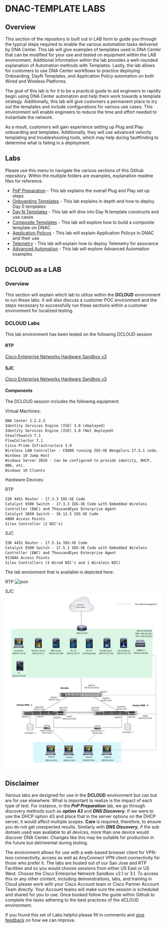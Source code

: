 # DNAC-TEMPLATE LABS 
## Overview
This section of the repository is built out in LAB form to guide you through the typical steps required to enable the various automation tasks delivered by DNA Center. This lab will give examples of templates used in DNA Center that can be modified for your use and tested on equipment within the LAB environment. Additional information within the lab provides a well-rounded explanation of Automation methods with Templates. Lastly, the lab allows for customers to use DNA Center workflows to practice deploying Onboarding, DayN Templates, and Application Policy automation on both Wired and Wireless Platforms.

The goal of this lab is for it to be a practical guide to aid engineers to rapidly begin using DNA Center automation and help them work towards a template strategy. Additionally, this lab will give customers a permanent place to try out the templates and include configurations for various use cases. This environment will enable engineers to reduce the time and effort needed to instantiate the network.

As a result, customers will gain experience setting up Plug and Play onboarding and templates. Additionally, they will use advanced velocity templating and troubleshooting tools, which may help during faultfinding to determine what is failing in a deployment.

## Labs
Please use this menu to navigate the various sections of this Github repository. Within the multiple folders are examples, explanation readme files for reference.

* [PnP Preparation](./LAB1-PNP-PREP/README.md#PnP) - This lab explains the overall Plug and Play set up steps
* [Onboarding Templates](./LAB2-Onboarding-Template/README.md#Day0) - This lab explains in depth and how to deploy Day 0 templates
* [Day N Templates](./LAB3-DayN-Template/README.md#DayN) - This lab will dive into Day N template constructs and use cases
* [Composite Templates](./LAB4-Composite-Template/README.md#Composite) - This lab will explore how to build a composite template on DNAC
* [Application Policys](./LAB5-Application-Policy/README.md#Application) - This lab will explain Application Policys in DNAC and their use
* [Telemetry](./LAB6-Telemetry-Enablement/README.md#Telemetry) - This lab will explain how to deploy Telemetry for assurance
* [Advanced Automation](./LAB7-Advanced-Automation/README.md#Advanced) - This lab will explore Advanced Automation examples

## DCLOUD as a LAB
### Overview
This section will explain which lab to utilize within the **DCLOUD** environment to run these labs. It will also discuss a customer POC environment and the steps necessary to successfully run these sections within a customer environment for localized testing.

### DCLOUD Labs
This lab environment has been tested on the following DCLOUD session

#### RTP
[Cisco Enterprise Networks Hardware Sandbox v3](https://dcloud2-rtp.cisco.com/content/demo/798846?returnPathTitleKey=content-view)

#### SJC
[Cisco Enterprise Networks Hardware Sandbox v3](https://dcloud2-sjc.cisco.com/content/demo/267385?returnPathTitleKey=favourites-view)

#### Components
The DCLOUD session includes the following equipment:

Virtual Machines:

    DNA Center 2.2.2.3
    Identity Services Engine (ISE) 3.0 (deployed)
    Identity Services Engine (ISE) 3.0 (Not deployed)
    Stealthwatch 7.1
    FlowCollector 7.1
    Cisco Prime Infrastructure 3.9
    Wireless LAN Controller - C9800 running IOS-XE Bengaluru 17.5.1 code.
    Windows 10 Jump Host 
    Windows Server 2019 - Can be configured to provide identity, DHCP, DNS, etc.
    Windows 10 Clients 

Hardware Devices:

RTP

    ISR 4451 Router - 17.3.3 IOS-XE Code
    Catalyst 9300 Switch - 17.3.3 IOS-XE Code with Embedded Wireless Controller (EWC) and ThousandEyes Enterprise Agent
    Catalyst 3850 Switch - 16.12.5 IOS-XE Code
    4800 Access Points
    Silex Controller (2 NIC's)

SJC

    ISR 4451 Router - 17.5.1a IOS-XE Code
    Catalyst 9300 Switch - 17.5.1 IOS-XE Code with Embedded Wireless Controller (EWC) and ThousandEyes Enterprise Agent
    9130AX Access Points
    Silex Controllers (3 Wired NIC's and 1 Wireless NIC)

The lab envionment that is available is depicted here:

RTP
![json](./LAB1-PNP-PREP/images/DCLOUD_Topology.png?raw=true "Import JSON")

SJC
![json](./LAB1-PNP-PREP/images/DCLOUD_Topology2.png?raw=true "Import JSON")

## Disclaimer
Various labs are designed for use in the **DCLOUD** environment but can but are for use elsewhere. What is important to realize is the impact of each type of test. For instance, in the ***PnP Preparation*** lab, we go through discovery methods such as ***option 43*** and ***DNS Discovery***. If we were to use the DHCP option 43 and place that in the server options on the DHCP server, it would affect multiple scopes. **Care** is required, therefore, to ensure you do not get unexpected results. Similarly with ***DNS Discovery***, if the sub domain used was available to all devices, more than one device would discover DNA Center. Changes like this may be suitable for production in the future but detrimental during testing.

The environment allows for use with a web-based browser client for VPN-less connectivity, access as well as AnyConnect VPN client connectivity for those who prefer it. The labs are hosted out of our San Jose and RTP Facilities and so you would choose sessions from either US East or US West. Choose the Cisco Enterprise Network Sandbox v2.1 or 3.1. To access this or any other content, including demonstrations, labs, and training in Cloud please work with your Cisco Account team or Cisco Partner Account Team directly. Your Account teams will make sure the session is scheduled and shared for you to use. Once booked follow the guide within Github to complete the tasks adhering to the best practices of the dCLOUD environment.

If you found this set of Labs helpful please fill in comments and [give feedback](https://app.smartsheet.com/b/form/f75ce15c2053435283a025b1872257fe) on how we can improve.

